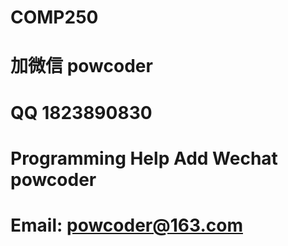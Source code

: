 # COMP250
# 加微信 powcoder

# QQ 1823890830

# Programming Help Add Wechat powcoder

# Email: powcoder@163.com

